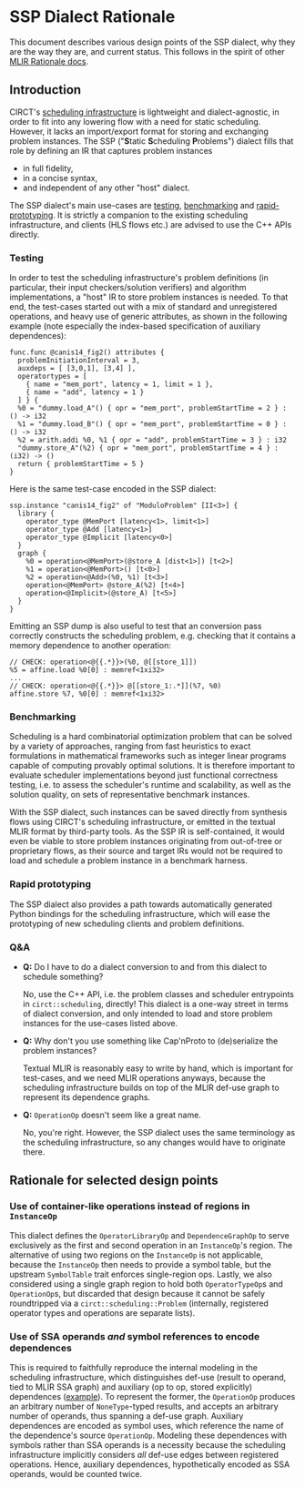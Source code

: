 # SSP Dialect Rationale

This document describes various design points of the SSP dialect, why they are
the way they are, and current status.  This follows in the spirit of other [MLIR
Rationale docs](https://mlir.llvm.org/docs/Rationale/).

## Introduction

CIRCT's [scheduling infrastructure](https://circt.llvm.org/docs/Scheduling/) is
lightweight and dialect-agnostic, in order to fit into any lowering flow with a
need for static scheduling. However, it lacks an import/export format for
storing and exchanging problem instances. The SSP ("**S**tatic **S**cheduling
**P**roblems") dialect fills that role by defining an IR that captures problem
instances 
- in full fidelity,
- in a concise syntax,
- and independent of any other "host" dialect.

The SSP dialect's main use-cases are [testing](#testing),
[benchmarking](#benchmarking) and [rapid-prototyping](#rapid-prototyping). It is
strictly a companion to the existing scheduling infrastructure, and clients (HLS
flows etc.) are advised to use the C++ APIs directly.

### Testing

In order to test the scheduling infrastructure's problem definitions (in
particular, their input checkers/solution verifiers) and algorithm
implementations, a "host" IR to store problem instances is needed. To that end,
the test-cases started out with a mix of standard and unregistered operations,
and heavy use of generic attributes, as shown in the following example (note
especially the index-based specification of auxiliary dependences):

```mlir
func.func @canis14_fig2() attributes {
  problemInitiationInterval = 3,
  auxdeps = [ [3,0,1], [3,4] ],
  operatortypes = [
    { name = "mem_port", latency = 1, limit = 1 },
    { name = "add", latency = 1 }
  ] } {
  %0 = "dummy.load_A"() { opr = "mem_port", problemStartTime = 2 } : () -> i32
  %1 = "dummy.load_B"() { opr = "mem_port", problemStartTime = 0 } : () -> i32
  %2 = arith.addi %0, %1 { opr = "add", problemStartTime = 3 } : i32
  "dummy.store_A"(%2) { opr = "mem_port", problemStartTime = 4 } : (i32) -> ()
  return { problemStartTime = 5 }
}
```

Here is the same test-case encoded in the SSP dialect:

```mlir
ssp.instance "canis14_fig2" of "ModuloProblem" [II<3>] {
  library {
    operator_type @MemPort [latency<1>, limit<1>]
    operator_type @Add [latency<1>]
    operator_type @Implicit [latency<0>]
  }
  graph {
    %0 = operation<@MemPort>(@store_A [dist<1>]) [t<2>]
    %1 = operation<@MemPort>() [t<0>]
    %2 = operation<@Add>(%0, %1) [t<3>]
    operation<@MemPort> @store_A(%2) [t<4>]
    operation<@Implicit>(@store_A) [t<5>]
  }
}
```

Emitting an SSP dump is also useful to test that an conversion pass correctly
constructs the scheduling problem, e.g. checking that it contains a memory
dependence to another operation:

```mlir
// CHECK: operation<@{{.*}}>(%0, @[[store_1]])
%5 = affine.load %0[0] : memref<1xi32>
...
// CHECK: operation<@{{.*}}> @[[store_1:.*]](%7, %0)
affine.store %7, %0[0] : memref<1xi32>
```

### Benchmarking

Scheduling is a hard combinatorial optimization problem that can be solved by a
variety of approaches, ranging from fast heuristics to exact formulations in
mathematical frameworks such as integer linear programs capable of computing
provably optimal solutions. It is therefore important to evaluate scheduler
implementations beyond just functional correctness testing, i.e. to assess the
scheduler's runtime and scalability, as well as the solution quality, on sets of
representative benchmark instances.

With the SSP dialect, such instances can be saved directly from synthesis flows
using CIRCT's scheduling infrastructure, or emitted in the textual MLIR format
by third-party tools. As the SSP IR is self-contained, it would even be viable
to store problem instances originating from out-of-tree or proprietary flows, as
their source and target IRs would not be required to load and schedule a problem
instance in a benchmark harness.

### Rapid prototyping

The SSP dialect also provides a path towards automatically generated Python
bindings for the scheduling infrastructure, which will ease the prototyping of
new scheduling clients and problem definitions.

### Q&A
- **Q:** Do I have to do a dialect conversion to and from this dialect to
schedule something?

  No, use the C++ API, i.e. the problem classes and scheduler entrypoints in
  `circt::scheduling`, directly! This dialect is a one-way street in terms of
  dialect conversion, and only intended to load and store problem instances for
  the use-cases listed above.

- **Q:** Why don't you use something like Cap'nProto to (de)serialize the
problem instances?

  Textual MLIR is reasonably easy to write by hand, which is important for
  test-cases, and we need MLIR operations anyways, because the scheduling
  infrastructure builds on top of the MLIR def-use graph to represent its
  dependence graphs.

- **Q:** `OperationOp` doesn't seem like a great name.

  No, you're right. However, the SSP dialect uses the same terminology as the
  scheduling infrastructure, so any changes would have to originate there.

## Rationale for selected design points

### Use of container-like operations instead of regions in `InstanceOp`

This dialect defines the `OperatorLibraryOp` and `DependenceGraphOp` to
serve exclusively as the first and second operation in an `InstanceOp`'s region. 
The alternative of using two regions on the `InstanceOp` is not applicable,
because the `InstanceOp` then needs to provide a symbol table, but the upstream
`SymbolTable` trait enforces single-region ops. Lastly, we also considered using
a single graph region to hold both `OperatorTypeOp`s and `OperationOp`s, but
discarded that design because it cannot be safely roundtripped via a
`circt::scheduling::Problem` (internally, registered operator types and
operations are separate lists).

### Use of SSA operands _and_ symbol references to encode dependences

This is required to faithfully reproduce the internal modeling in the scheduling
infrastructure, which distinguishes def-use (result to operand, tied to MLIR SSA
graph) and auxiliary (op to op, stored explicitly) dependences
([example](https://circt.llvm.org/docs/Scheduling/#constructing-a-problem-instance)).
To represent the former, the `OperationOp` produces an arbitrary number of
`NoneType`-typed results, and accepts an arbitrary number of operands, thus
spanning a def-use graph. Auxiliary dependences are encoded as symbol uses,
which reference the name of the dependence's source `OperationOp`. Modeling
these dependences with symbols rather than SSA operands is a necessity because
the scheduling infrastructure implicitly considers *all* def-use edges between
registered operations. Hence, auxiliary dependences, hypothetically encoded as
SSA operands, would be counted twice.

